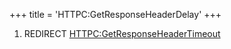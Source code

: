 +++
title = 'HTTPC:GetResponseHeaderDelay'
+++

1.  REDIRECT
    [HTTPC:GetResponseHeaderTimeout](HTTPC:GetResponseHeaderTimeout "wikilink")
